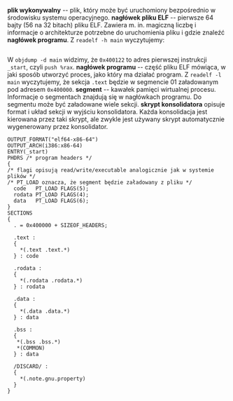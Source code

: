 **plik wykonywalny** -- plik, który może być uruchomiony bezpośrednio w środowisku systemu operacyjnego.
**nagłówek pliku ELF** -- pierwsze 64 bajty (56 na 32 bitach) pliku ELF. Zawiera m. in. magiczną liczbę i informacje o architekturze potrzebne do uruchomienia pliku i gdzie znaleźć **nagłówek programu**.
Z `readelf -h main` wyczytujemy:
```Entry point address:               0x400122
```
W `objdump -d main` widzimy, że `0x400122` to adres pierwszej instrukcji `_start`, czyli `push %rax`.
**nagłówek programu** -- część pliku ELF mówiąca, w jaki sposób utworzyć proces, jako który ma działać program.
Z `readelf -l main` wyczytujemy, że sekcja `.text` będzie w segmencie 01 załadowanym pod adresem `0x400000`.
**segment** -- kawałek pamięci wirtualnej procesu. Informacje o segmentach znajdują się w nagłówkach programu. Do segmentu może być załadowane wiele sekcji.
**skrypt konsolidatora** opisuje format i układ sekcji w wyjściu konsolidatora. Każda konsolidacja jest kierowana przez taki skrypt, ale zwykle jest używany skrypt automatycznie wygenerowany przez konsolidator.

```
OUTPUT_FORMAT("elf64-x86-64")
OUTPUT_ARCH(i386:x86-64)
ENTRY(_start)
PHDRS /* program headers */
{
/* flagi opisują read/write/executable analogicznie jak w systemie plików */
/* PT_LOAD oznacza, że segment będzie załadowany z pliku */
  code   PT_LOAD FLAGS(5);
  rodata PT_LOAD FLAGS(4);
  data   PT_LOAD FLAGS(6);
}
SECTIONS
{
  . = 0x400000 + SIZEOF_HEADERS;

  .text :
  {
    *(.text .text.*)
  } : code

  .rodata :
  {
    *(.rodata .rodata.*)
  } : rodata

  .data :
  {
    *(.data .data.*)
  } : data

  .bss :
  {
   *(.bss .bss.*)
   *(COMMON)
  } : data

  /DISCARD/ :
  {
    *(.note.gnu.property)
  }
}
```
